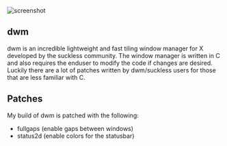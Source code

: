 ![screenshot](./screenshots/dwm_ss.png)

dwm
-----

dwm is an incredible lightweight and fast tiling window manager for X developed by the suckless community. The window manager is written in C and also requires the enduser to modify the code if changes are desired. Luckily there are a lot of patches written by dwm/suckless users for those that are less familiar with C.

Patches
-----
My build of dwm is patched with the following:

- fullgaps (enable gaps between windows)
- status2d (enable colors for the statusbar)

